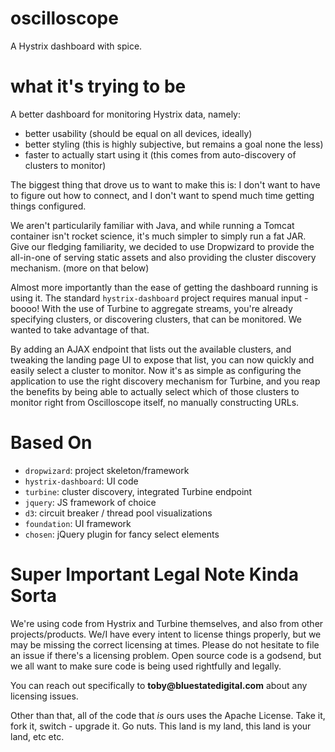 # oscilloscope
A Hystrix dashboard with spice.

# what it's trying to be
A better dashboard for monitoring Hystrix data, namely:

- better usability (should be equal on all devices, ideally)
- better styling (this is highly subjective, but remains a goal none the less)
- faster to actually start using it (this comes from auto-discovery of clusters to monitor)

The biggest thing that drove us to want to make this is: I don't want to have to figure out how to connect, and I don't want to spend much time getting things configured.

We aren't particularily familiar with Java, and while running a Tomcat container isn't rocket science, it's much simpler to simply run a fat JAR.  Give our fledging familiarity, we decided to use Dropwizard to provide the all-in-one of serving static assets and also providing the cluster discovery mechanism. (more on that below)

Almost more importantly than the ease of getting the dashboard running is using it.  The standard `hystrix-dashboard` project requires manual input - boooo!  With the use of Turbine to aggregate streams, you're already specifying clusters, or discovering clusters, that can be monitored.  We wanted to take advantage of that. 

By adding an AJAX endpoint that lists out the available clusters, and tweaking the landing page UI to expose that list, you can now quickly and easily select a cluster to monitor. Now it's as simple as configuring the application to use the right discovery mechanism for Turbine, and you reap the benefits by being able to actually select which of those clusters to monitor right from Oscilloscope itself, no manually constructing URLs.

# Based On
- `dropwizard`: project skeleton/framework
- `hystrix-dashboard`: UI code
- `turbine`: cluster discovery, integrated Turbine endpoint
- `jquery`: JS framework of choice
- `d3`: circuit breaker / thread pool visualizations
- `foundation`: UI framework
- `chosen`: jQuery plugin for fancy select elements

# Super Important Legal Note Kinda Sorta
We're using code from Hystrix and Turbine themselves, and also from other projects/products.  We/I have every intent to license things properly, but we may be missing the correct licensing at times.  Please do not hesitate to file an issue if there's a licensing problem.  Open source code is a godsend, but we all want to make sure code is being used rightfully and legally.

You can reach out specifically to __toby@bluestatedigital.com__ about any licensing issues.

Other than that, all of the code that *is* ours uses the Apache License.  Take it, fork it, switch - upgrade it.  Go nuts.  This land is my land, this land is your land, etc etc.
